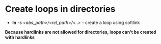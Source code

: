 # Create loops in directories

* **ln** *-s* *<abs_path>/<rel_path>/<..>* - create a loop using softlink

**Because hardlinks are not allowed for directories, loops can't be created with hardlinks**
